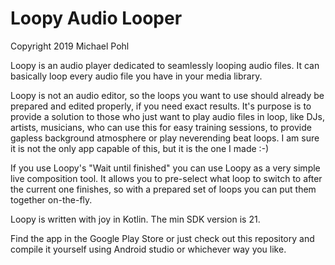 # Loopy Audio Looper

Copyright 2019 Michael Pohl

Loopy is an audio player dedicated to seamlessly looping audio files. It can basically loop every audio file you have in your media library.

Loopy is not an audio editor, so the loops you want to use should already be prepared and edited properly, if you need exact results. It's purpose is to provide a solution to those who just want to play audio files in loop, like DJs, artists, musicians, who can use this for easy training sessions, to provide gapless background atmosphere or play neverending beat loops. I am sure it is not the only app capable of this, but it is the one I made :-)

If you use Loopy's "Wait until finished" you can use Loopy as a very simple live composition tool. It allows you to pre-select what loop to switch to after the current one finishes, so with a prepared set of loops you can put them together on-the-fly.

Loopy is written with joy in Kotlin. The min SDK version is 21.

Find the app in the Google Play Store or just check out this repository and compile it yourself using Android studio or whichever way you like.
